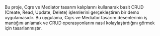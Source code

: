 Bu proje, Cqrs ve Mediator tasarım kalıplarını  kullanarak basit CRUD (Create, Read, Update, Delete) işlemlerini gerçekleştiren bir demo uygulamasıdır.
Bu uygulama, Cqrs ve Mediator tasarım desenlerinin iş mantığını  anlamak ve CRUD operasyonlarını nasıl kolaylaştırdığını görmek için tasarlanmıştır.
